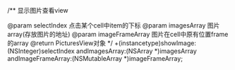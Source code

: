 /**
 显示图片查看view

 @param selectIndex 点击某个cell中item的下标
 @param imagesArray 图片array(存放图片的地址)
 @param imageFrameArray 图片在cell中原有位置frame的array
 @return PicturesView对象
 */
+(instancetype)showImage:(NSInteger)selectIndex andImagesArray:(NSArray *)imagesArray andImageFrameArray:(NSMutableArray *)imageFrameArray;
